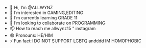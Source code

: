 - 👋 Hi, I’m @ALLWYNZ
- 👀 I’m interested in GAMING,EDITING
- 🌱 I’m currently learning GRADE 11
- 💞️ I’m looking to collaborate on PROGRAMMING
- 📫 How to reach me allwynz15 " instagram
- 😄 Pronouns: HE/HIM
- ⚡ Fun fact:I DO NOT SUPPORT LGBTQ andddd IM HOMOPHOBIC

<!---
ALLWYNZ/ALLWYNZ is a ✨ special ✨ repository because its `README.md` (this file) appears on your GitHub profile.
You can click the Preview link to take a look at your changes.
--->
